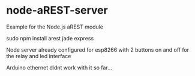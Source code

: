 node-aREST-server
==================

Example for the Node.js aREST module


sudo npm install arest jade express

Node server already configured for esp8266
with 2 buttons on and off
for the relay and led interface

Arduino ethernet didnt work with it so far...

